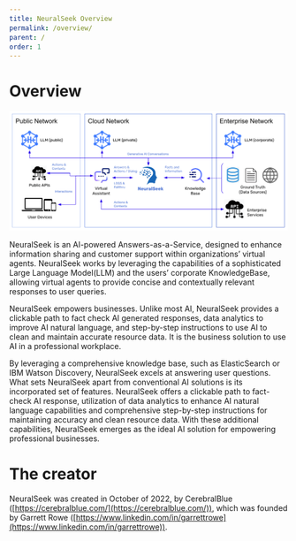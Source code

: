 ```yaml
---
title: NeuralSeek Overview
permalink: /overview/
parent: /
order: 1
---
```


# Overview
![NeuralSeek overview](images/ns_overview.png)

NeuralSeek is an AI-powered Answers-as-a-Service, designed to enhance information sharing and customer support within organizations’ virtual agents. NeuralSeek works by leveraging the capabilities of a sophisticated Large Language Model(LLM) and the users’ corporate KnowledgeBase, allowing virtual agents to provide concise and contextually relevant responses to user queries.

NeuralSeek empowers businesses. Unlike most AI, NeuralSeek provides a clickable path to fact check AI generated responses, data analytics to improve AI natural language, and step-by-step instructions to use AI to clean and maintain accurate resource data. It is the business solution to use AI in a professional workplace.

By leveraging a comprehensive knowledge base, such as ElasticSearch or IBM Watson Discovery, NeuralSeek excels at answering user questions. What sets NeuralSeek apart from conventional AI solutions is its incorporated set of features. NeuralSeek offers a clickable path to fact-check AI response, utilization of data analytics to enhance AI natural language capabilities and comprehensive step-by-step instructions for maintaining accuracy and clean resource data. With these additional capabilities, NeuralSeek emerges as the ideal AI solution for empowering professional businesses.

# The creator
NeuralSeek was created in October of 2022, by CerebralBlue ([https://cerebralblue.com/](https://cerebralblue.com/)), which was founded by Garrett Rowe ([https://www.linkedin.com/in/garrettrowe](https://www.linkedin.com/in/garrettrowe)).
